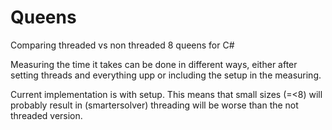 # Queens
Comparing threaded vs non threaded 8 queens for C#
 
Measuring the time it takes can be done in different ways, either after setting threads and everything upp or including the setup in the measuring.

Current implementation is with setup. This means that small sizes (=<8) will probably result in (smartersolver) threading will be worse than the not threaded version.
